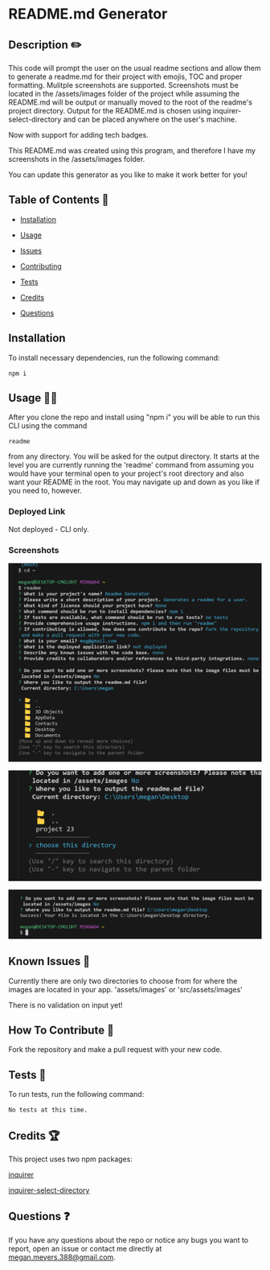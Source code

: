 # README.md Generator

## Description ✏️

This code will prompt the user on the usual readme sections and allow them to generate a readme.md for their project with emojis, TOC and proper formatting. Mulitple screenshots are supported. Screenshots must be located in the /assets/images folder of the project while assuming the README.md will be output or manually moved to the root of the readme's project directory. Output for the README.md is chosen using inquirer-select-directory and can be placed anywhere on the user's machine.

Now with support for adding tech badges.

This README.md was created using this program, and therefore I have my screenshots in the /assets/images folder.

You can update this generator as you like to make it work better for you!

## Table of Contents 📖

- [Installation](#Installation)

- [Usage](#usage-👨‍💻)

* [Issues](#known-issues-🤔)

* [Contributing](#how-to-contribute-🤝)

* [Tests](#tests-🧪)

* [Credits](#credits-🏆)

* [Questions](#questions-❓)

## Installation

To install necessary dependencies, run the following command:

```
npm i
```

## Usage 👨‍💻

After you clone the repo and install using "npm i" you will be able to run this CLI using the command

```
readme
```

from any directory. You will be asked for the output directory. It starts at the level you are currently running the 'readme' command from assuming you would have your terminal open to your project's root directory and also want your README in the root. You may navigate up and down as you like if you need to, however.

### Deployed Link

Not deployed - CLI only.

### Screenshots

![screenshot-0](assets/images/ss.png)

![screenshot-1](assets/images/ss2.png)

![screenshot-2](assets/images/ss3.png)

## Known Issues 🤔

Currently there are only two directories to choose from for where the images are located in your app.
'assets/images' or
'src/assets/images'

There is no validation on input yet!

## How To Contribute 🤝

Fork the repository and make a pull request with your new code.

## Tests 🧪

To run tests, run the following command:

```
No tests at this time.
```

## Credits 🏆

This project uses two npm packages:

[inquirer](https://www.npmjs.com/package/inquirer)

[inquirer-select-directory](https://classic.yarnpkg.com/en/package/inquirer-select-directory)

## Questions ❓

If you have any questions about the repo or notice any bugs you want to report, open an issue or contact me directly at megan.meyers.388@gmail.com.
